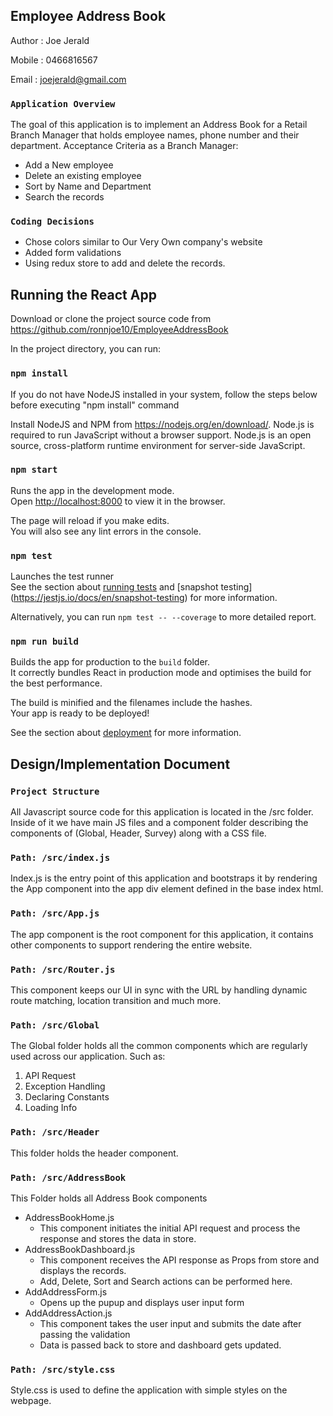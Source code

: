 ## Employee Address Book

Author  : Joe Jerald 

Mobile  : 0466816567

Email   : joejerald@gmail.com 

### `Application Overview`

The goal of this application is to implement an Address Book for a Retail Branch Manager that holds employee names, phone number and their department.
Acceptance Criteria as a Branch Manager:
- Add a New employee
- Delete an existing employee
- Sort by Name and Department 
- Search the records 

### `Coding Decisions`

- Chose colors similar to Our Very Own company's website 
- Added form validations
- Using redux store to add and delete the records.

## Running the React App
 
Download or clone the project source code from https://github.com/ronnjoe10/EmployeeAddressBook
 
In the project directory, you can run:
 
### `npm install`
 
If you do not have NodeJS installed in your system, follow the steps below before executing "npm install" command
 
Install NodeJS and NPM from  https://nodejs.org/en/download/.
Node.js is required to run JavaScript without a browser support. Node.js is an open source, cross-platform runtime environment for server-side JavaScript.
 
### `npm start`
 
Runs the app in the development mode.<br>
Open [http://localhost:8000](http://localhost:8000) to view it in the browser.
 
The page will reload if you make edits.<br>
You will also see any lint errors in the console.
 
### `npm test`
 
Launches the test runner<br>
See the section about [running tests](https://facebook.github.io/create-react-app/docs/running-tests) and [snapshot testing] (https://jestjs.io/docs/en/snapshot-testing) for more information.

Alternatively, you can run `npm test -- --coverage` to more detailed report. 
 
### `npm run build`
 
Builds the app for production to the `build` folder.<br>
It correctly bundles React in production mode and optimises the build for the best performance.
 
The build is minified and the filenames include the hashes.<br>
Your app is ready to be deployed!
 
See the section about [deployment](https://facebook.github.io/create-react-app/docs/deployment) for more information.
 
 
## Design/Implementation Document
 
### `Project Structure`
All Javascript source code for this application is located in the /src folder. Inside of it we have main JS files and a component folder describing the components of (Global, Header, Survey) along with a CSS file.
 
### `Path: /src/index.js`
Index.js is the entry point of this application and bootstraps it by rendering the App component into the app div element defined in the base index html.
 
### `Path: /src/App.js`
The app component is the root component for this application, it contains other components to support rendering the entire website.

### `Path: /src/Router.js`
This component keeps our UI in sync with the URL by handling dynamic route matching, location transition and much more.
 
### `Path: /src/Global`
The Global folder holds all the common components which are regularly used across our application. Such as:

1. API Request
2. Exception Handling
3. Declaring Constants 
4. Loading Info
 
### `Path: /src/Header`
This folder holds the header component.

### `Path: /src/AddressBook`
This Folder holds all Address Book components 
- AddressBookHome.js
  - This component initiates the initial API request and process the response and stores the data in store.
- AddressBookDashboard.js
  - This component receives the API response as Props from store and displays the records. 
  - Add, Delete, Sort and Search actions can be performed here.
- AddAddressForm.js
  - Opens up the pupup and displays user input form
- AddAddressAction.js
  - This component takes the user input and submits the date after passing the validation 
  - Data is passed back to store and dashboard gets updated. 
 
### `Path: /src/style.css`
Style.css is used to define the application with simple styles on the webpage.

